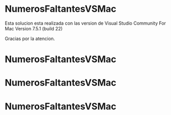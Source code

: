 # NumerosFaltantesVSMac

Esta solucion esta realizada con las version de Visual Studio Community For Mac Version 7.5.1 (build 22)

Gracias por la atencion.
# NumerosFaltantesVSMac
# NumerosFaltantesVSMac
# NumerosFaltantesVSMac
